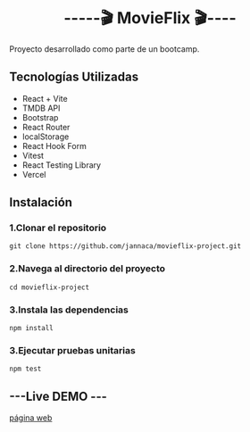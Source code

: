 <h1 align="center"> -----🎬 MovieFlix 🎬---- </h1>

<p>Proyecto desarrollado como parte de un bootcamp.</p>

<h2>Tecnologías Utilizadas</h2>
<ul>
  <li>React + Vite</li>
  <li>TMDB API</li>
  <li>Bootstrap</li>
  <li>React Router</li>
  <li>localStorage</li>
  <li>React Hook Form</li>
  <li>Vitest</li>
  <li>React Testing Library</li>
  <li>Vercel</li>
</ul>

<h2>Instalación</h2>

<h3>1.Clonar el repositorio</h3>

```
git clone https://github.com/jannaca/movieflix-project.git
```

<h3>2.Navega al directorio del proyecto</h3>

```
cd movieflix-project
```

<h3>3.Instala las dependencias</h3>

```
npm install
```

<h3>3.Ejecutar pruebas unitarias</h3>

```
npm test
```

<h2>---Live DEMO ---</h2>

[página web](https://movieflix-project-eight.vercel.app/)
